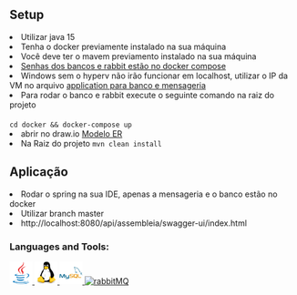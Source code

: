 <h2>Setup</h2>
<li>Utilizar java 15</li>
<li>Tenha o docker previamente instalado na sua máquina</li>
<li>Você deve ter o mavem previamento instalado na sua máquina</li>

<li> <a href="docker/docker-compose.yml">  Senhas dos bancos e rabbit estão no docker compose</a></li>
<li>Windows sem o hyperv não irão funcionar em localhost, utilizar o IP da VM no arquivo <a href="src/main/resources/application.yml">application para banco e mensageria</a></li>
<li>Para rodar o banco e rabbit execute o seguinte comando na raiz do projeto</li>
<code>
cd docker && docker-compose up
</code>

<li>abrir no draw.io 
    <a href="https://drive.google.com/file/d/1he_W6Iim2sO9VlEE2qgSrvAjVIAE1-lj/view?usp=sharing">
        <label>       
            Modelo ER    
        </label>
    </a>
</li>
<li>Na Raiz do projeto <code>mvn clean install</code></li>

<h2>Aplicação</h2>
<li>Rodar o spring na sua IDE, apenas a mensageria e o banco estão no docker</li>
<li>Utilizar branch master</li>
<li>
    <a>http://localhost:8080/api/assembleia/swagger-ui/index.html</a>
</li>


<h3 align="left">Languages and Tools:</h3>
<p align="left"> 
    <a href="https://www.java.com" target="_blank"> 
        <img src="https://raw.githubusercontent.com/devicons/devicon/master/icons/java/java-original.svg" alt="java" width="40" height="40"/> </a> <a href="https://www.linux.org/" target="_blank"> <img src="https://raw.githubusercontent.com/devicons/devicon/master/icons/linux/linux-original.svg" alt="linux" width="40" height="40"/> </a> <a href="https://www.mysql.com/" target="_blank"> <img src="https://raw.githubusercontent.com/devicons/devicon/master/icons/mysql/mysql-original-wordmark.svg" alt="mysql" width="40" height="40"/> </a> <a href="https://www.rabbitmq.com" target="_blank"> <img src="https://www.vectorlogo.zone/logos/rabbitmq/rabbitmq-icon.svg" alt="rabbitMQ" width="40" height="40"/> 
    </a> 
</p>


